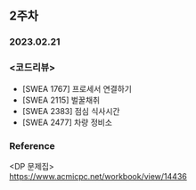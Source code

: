 ## 2주차
### 2023.02.21

### <코드리뷰>    
- [SWEA 1767] 프로세서 연결하기
- [SWEA 2115] 벌꿀채취
- [SWEA 2383] 점심 식사시간
- [SWEA 2477] 차량 정비소

### Reference   
<DP 문제집>    
https://www.acmicpc.net/workbook/view/14436
